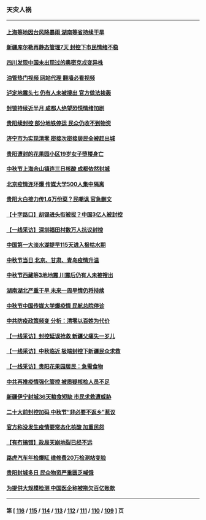 ### 天灾人祸
---
#### [上海等地因台风降暴雨 湖南等省持续干旱](../../pages/ncid280/n13823148.md?09122045) 
#### [新疆库尔勒再静态管理7天 封控下市民情绪不稳](../../pages/ncid280/n13823198.md?09122045) 
#### [四川发现中国未出现过的奥密克戎变异株](../../pages/ncid280/n13823062.md?09122045) 
#### [油管热门视频 网站代理 翻墙必看视频](http://209.222.30.114:81/youtube.html?09122045)
#### [泸定地震头七 仍有人未被搜出 官方做法挨轰](../../pages/ncid280/n13822968.md?09122045) 
#### [封锁持续近半月 成都人绝望恐慌情绪加剧](../../pages/ncid280/n13823022.md?09122045) 
#### [贵阳续封控 部分地铁停运 民众仍收不到物资](../../pages/ncid280/n13822917.md?09122045) 
#### [济宁市为实现清零 密接次密接居民全被赶出城](../../pages/ncid280/n13822740.md?09122045) 
#### [贵阳遭封的花果园小区19岁女子堕楼身亡](../../pages/ncid280/n13822482.md?09122045) 
#### [中秋节上海佘山镇连三日核酸 成都依然封城](../../pages/ncid280/n13822454.md?09122045) 
#### [北京疫情连环爆 传媒大学500人集中隔离](../../pages/ncid280/n13822014.md?09122045) 
#### [贵阳大白接力传1.6万份菜？民嘲讽 官急删文](../../pages/ncid280/n13822015.md?09122045) 
#### [【十字路口】胡锡进头衔被拔？中国3亿人被封控](../../pages/ncid280/n13821707.md?09122045) 
#### [【一线采访】深圳福田村数万人抗议封控](../../pages/ncid280/n13821333.md?09122045) 
#### [中国第一大淡水湖提早115天进入极枯水期](../../pages/ncid280/n13821490.md?09122045) 
#### [中秋节当日 北京、甘肃、青岛疫情升温](../../pages/ncid280/n13821410.md?09122045) 
#### [中秋节西藏等3地地震 川震后仍有人未被搜出](../../pages/ncid280/n13821507.md?09122045) 
#### [湖南湖北严重干旱 未来一周旱情仍将持续](../../pages/ncid280/n13821321.md?09122045) 
#### [中秋节中国传媒大学爆疫情 民航总院停诊](../../pages/ncid280/n13821300.md?09122045) 
#### [中共防疫政策频变 分析：清零以百姓为代价](../../pages/ncid280/n13821105.md?09122045) 
#### [【一线采访】封控延误抢救 新疆父痛失一岁儿](../../pages/ncid280/n13820955.md?09122045) 
#### [【一线采访】中秋临近 极端封控下新疆民众求救](../../pages/ncid280/n13820889.md?09122045) 
#### [【一线采访】贵阳花果园居民：急需食物](../../pages/ncid280/n13820652.md?09122045) 
#### [中共再推疫情强化管控 被质疑核检人员不足](../../pages/ncid280/n13820794.md?09122045) 
#### [新疆伊宁封城36天粮食短缺 市民求救遭威胁](../../pages/ncid280/n13820365.md?09122045) 
#### [二十大前封控加码 中秋节“非必要不返乡”惹议](../../pages/ncid280/n13820090.md?09122045) 
#### [官方称没发生疫情要常态化核酸 加重民怨](../../pages/ncid280/n13820097.md?09122045) 
#### [【有冇搞错】政局天崩地裂已经不远](../../pages/ncid280/n13819619.md?09122045) 
#### [路虎汽车年检爆缸 维修费20万检测站变脸](../../pages/ncid280/n13819981.md?09122045) 
#### [贵阳封城多日 民众物资严重匮乏喊饿](../../pages/ncid280/n13819813.md?09122045) 
#### [为提供大规模检测 中国医企称被拖欠百亿账款](../../pages/ncid280/n13819894.md?09122045) 

---
#### 第 [ [116](./116.md?09122045) / [115](./115.md?09122045) / [114](./114.md?09122045) / [113](./113.md?09122045) / [112](./112.md?09122045) / [111](./111.md?09122045) / [110](./110.md?09122045) / [109](./109.md?09122045) ] 页
